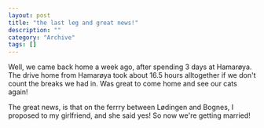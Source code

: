 ```yaml
--- 
layout: post 
title: "the last leg and great news!"
description: ""
category: "Archive"
tags: []
---  
```

Well, we came back home a week ago, after spending 3 days at Hamarøya.
 The drive home from Hamarøya took about 16.5 hours alltogether if we don't count the breaks we had in. Was great to come home and see our cats again!


The great news, is that on the ferrry between Lødingen and Bognes, I proposed to my girlfriend, and she said yes! So now we're getting married!
 
